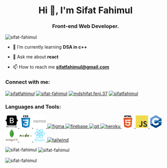 <h1 align="center">Hi 👋, I'm Sifat Fahimul</h1>
<h3 align="center">Front-end Web Developer.</h3>

<p align="left"> <img src="https://komarev.com/ghpvc/?username=sifat-fahimul&label=Profile%20views&color=0e75b6&style=flat" alt="sifat-fahimul" /> </p>

- 🌱 I’m currently learning **DSA in c++**

- 💬 Ask me about **react**

- 📫 How to reach me **sifatfahimul@gmail.com**

<h3 align="left">Connect with me:</h3>
<p align="left">
<a href="https://twitter.com/sifatfahimul" target="blank"><img align="center" src="https://raw.githubusercontent.com/rahuldkjain/github-profile-readme-generator/master/src/images/icons/Social/twitter.svg" alt="sifatfahimul" height="30" width="40" /></a>
<a href="https://linkedin.com/in/sifat-fahimul" target="blank"><img align="center" src="https://raw.githubusercontent.com/rahuldkjain/github-profile-readme-generator/master/src/images/icons/Social/linked-in-alt.svg" alt="sifat-fahimul" height="30" width="40" /></a>
<a href="https://fb.com/mdshifat.feni.37" target="blank"><img align="center" src="https://raw.githubusercontent.com/rahuldkjain/github-profile-readme-generator/master/src/images/icons/Social/facebook.svg" alt="mdshifat.feni.37" height="30" width="40" /></a>
<a href="https://instagram.com/sifatfahimul" target="blank"><img align="center" src="https://raw.githubusercontent.com/rahuldkjain/github-profile-readme-generator/master/src/images/icons/Social/instagram.svg" alt="sifatfahimul" height="30" width="40" /></a>
</p>

<h3 align="left">Languages and Tools:</h3>
<p align="left"> <a href="https://getbootstrap.com" target="_blank" rel="noreferrer"> <img src="https://raw.githubusercontent.com/devicons/devicon/master/icons/bootstrap/bootstrap-plain-wordmark.svg" alt="bootstrap" width="40" height="40"/> </a> <a href="https://www.w3schools.com/css/" target="_blank" rel="noreferrer"> <img src="https://raw.githubusercontent.com/devicons/devicon/master/icons/css3/css3-original-wordmark.svg" alt="css3" width="40" height="40"/> </a> <a href="https://expressjs.com" target="_blank" rel="noreferrer"> <img src="https://raw.githubusercontent.com/devicons/devicon/master/icons/express/express-original-wordmark.svg" alt="express" width="40" height="40"/> </a> <a href="https://www.figma.com/" target="_blank" rel="noreferrer"> <img src="https://www.vectorlogo.zone/logos/figma/figma-icon.svg" alt="figma" width="40" height="40"/> </a> <a href="https://firebase.google.com/" target="_blank" rel="noreferrer"> <img src="https://www.vectorlogo.zone/logos/firebase/firebase-icon.svg" alt="firebase" width="40" height="40"/> </a> <a href="https://git-scm.com/" target="_blank" rel="noreferrer"> <img src="https://www.vectorlogo.zone/logos/git-scm/git-scm-icon.svg" alt="git" width="40" height="40"/> </a> <a href="https://heroku.com" target="_blank" rel="noreferrer">
 <img src="https://www.vectorlogo.zone/logos/heroku/heroku-icon.svg" alt="heroku" width="40" height="40"/> </a> 
 <a href="https://www.w3.org/html/" target="_blank" rel="noreferrer"> 
 <img src="https://raw.githubusercontent.com/devicons/devicon/master/icons/html5/html5-original-wordmark.svg" alt="html5" width="40" height="40"/> </a> 
 <a href="https://developer.mozilla.org/en-US/docs/Web/JavaScript" target="_blank" rel="noreferrer">
  <img src="https://raw.githubusercontent.com/devicons/devicon/master/icons/javascript/javascript-original.svg" alt="javascript" width="40" height="40"/> </a>
 <a href="https://learn.microsoft.com/en-us/cpp/cpp/?view=msvc-170" target="_blank" rel="noreferrer">
  <img src="https://raw.githubusercontent.com/devicons/devicon/master/icons/cplusplus/cplusplus-original.svg" alt="cplusplus" width="40" height="40"/> </a>
  <a href="https://www.mongodb.com/" target="_blank" rel="noreferrer">
   <img src="https://raw.githubusercontent.com/devicons/devicon/master/icons/mongodb/mongodb-original-wordmark.svg" alt="mongodb" width="40" height="40"/> </a>
    <a href="https://nodejs.org" target="_blank" rel="noreferrer"> 
    <img src="https://raw.githubusercontent.com/devicons/devicon/master/icons/nodejs/nodejs-original-wordmark.svg" alt="nodejs" width="40" height="40"/> </a>
     <a href="https://reactjs.org/" target="_blank" rel="noreferrer">
      <img src="https://raw.githubusercontent.com/devicons/devicon/master/icons/react/react-original-wordmark.svg" alt="react" width="40" height="40"/> </a> 
      <a href="https://tailwindcss.com/" target="_blank" rel="noreferrer">
       <img src="https://www.vectorlogo.zone/logos/tailwindcss/tailwindcss-icon.svg" alt="tailwind" width="40" height="40"/> </a> 
       </p>

<p><img align="left" src="https://github-readme-stats.vercel.app/api/top-langs?username=sifat-fahimul&show_icons=true&locale=en&layout=compact" alt="sifat-fahimul" /></p>

<p>&nbsp;<img align="center" src="https://github-readme-stats.vercel.app/api?username=sifat-fahimul&show_icons=true&locale=en" alt="sifat-fahimul" /></p>

<p><img align="center" src="https://github-readme-streak-stats.herokuapp.com/?user=sifat-fahimul&" alt="sifat-fahimul" /></p>
